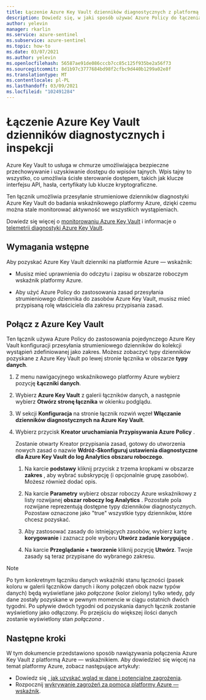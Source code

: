 ```yaml
---
title: Łączenie Azure Key Vault dzienników diagnostycznych z platformą Azure — wskaźnikiem
description: Dowiedz się, w jaki sposób używać Azure Policy do łączenia dzienników diagnostyki Azure Key Vault z platformą Azure — wskaźnikiem.
author: yelevin
manager: rkarlin
ms.service: azure-sentinel
ms.subservice: azure-sentinel
ms.topic: how-to
ms.date: 03/07/2021
ms.author: yelevin
ms.openlocfilehash: 56587ae91de086cccb7cc85c125f935be2a56f73
ms.sourcegitcommit: 8d1b97c3777684bd98f2cfbc9d440b1299a02e8f
ms.translationtype: MT
ms.contentlocale: pl-PL
ms.lasthandoff: 03/09/2021
ms.locfileid: "102491284"
---
```

# <a name="connect-azure-key-vault-diagnostics-and-auditing-logs"></a>Łączenie Azure Key Vault dzienników diagnostycznych i inspekcji

Azure Key Vault to usługa w chmurze umożliwiająca bezpieczne przechowywanie i uzyskiwanie dostępu do wpisów tajnych. Wpis tajny to wszystko, co umożliwia ścisłe sterowanie dostępem, takich jak klucze interfejsu API, hasła, certyfikaty lub klucze kryptograficzne.

Ten łącznik umożliwia przesyłanie strumieniowe dzienników diagnostyki Azure Key Vault do badania wskaźnikowego platformy Azure, dzięki czemu można stale monitorować aktywność we wszystkich wystąpieniach.

Dowiedz się więcej o [monitorowaniu Azure Key Vault](../azure-monitor/insights/key-vault-insights-overview.md) i informacje o [telemetrii diagnostyki Azure Key Vault](../key-vault/general/logging.md).

## <a name="prerequisites"></a>Wymagania wstępne

Aby pozyskać Azure Key Vault dzienniki na platformie Azure — wskaźnik:

- Musisz mieć uprawnienia do odczytu i zapisu w obszarze roboczym wskaźnik platformy Azure.

- Aby użyć Azure Policy do zastosowania zasad przesyłania strumieniowego dziennika do zasobów Azure Key Vault, musisz mieć przypisaną rolę właściciela dla zakresu przypisania zasad.

## <a name="connect-to-azure-key-vault"></a>Połącz z Azure Key Vault

Ten łącznik używa Azure Policy do zastosowania pojedynczego Azure Key Vault konfiguracji przesyłania strumieniowego dzienników do kolekcji wystąpień zdefiniowanej jako zakres. Możesz zobaczyć typy dzienników pozyskane z Azure Key Vault po lewej stronie łącznika w obszarze **typy danych**.

1. Z menu nawigacyjnego wskaźnikowego platformy Azure wybierz pozycję **Łączniki danych**.

1. Wybierz **Azure Key Vault** z galerii łączników danych, a następnie wybierz **Otwórz stronę łącznika** w okienku podglądu.

1. W sekcji **Konfiguracja** na stronie łącznik rozwiń węzeł **Włączanie dzienników diagnostycznych na Azure Key Vault**.

1. Wybierz przycisk **Kreator uruchamiania Przypisywania Azure Policy** .

    Zostanie otwarty Kreator przypisania zasad, gotowy do utworzenia nowych zasad o nazwie **Wdróż-Skonfiguruj ustawienia diagnostyczne dla Azure Key Vault do log Analytics obszaru roboczego**.

    1. Na karcie **podstawy** kliknij przycisk z trzema kropkami w obszarze **zakres** , aby wybrać subskrypcję (i opcjonalnie grupę zasobów). Możesz również dodać opis.

    1. Na karcie **Parametry** wybierz obszar roboczy Azure wskaźnikowy z listy rozwijanej **obszar roboczy log Analytics** . Pozostałe pola rozwijane reprezentują dostępne typy dzienników diagnostycznych. Pozostaw oznaczone jako "true" wszystkie typy dzienników, które chcesz pozyskać.

    1. Aby zastosować zasady do istniejących zasobów, wybierz kartę **korygowanie** i zaznacz pole wyboru **Utwórz zadanie korygujące** .

    1. Na karcie **Przeglądanie + tworzenie** kliknij pozycję **Utwórz**. Twoje zasady są teraz przypisane do wybranego zakresu.

> [!NOTE]
>
> Po tym konkretnym łączniku danych wskaźniki stanu łączności (pasek koloru w galerii łączników danych i ikony połączeń obok nazw typów danych) będą wyświetlane jako *połączone* (kolor zielony) tylko wtedy, gdy dane zostały pozyskane w pewnym momencie w ciągu ostatnich dwóch tygodni. Po upływie dwóch tygodni od pozyskania danych łącznik zostanie wyświetlony jako odłączony. Po przejściu do większej ilości danych zostanie wyświetlony stan *połączona* .

## <a name="next-steps"></a>Następne kroki

W tym dokumencie przedstawiono sposób nawiązywania połączenia Azure Key Vault z platformą Azure — wskaźnikiem. Aby dowiedzieć się więcej na temat platformy Azure, zobacz następujące artykuły:

- Dowiedz się [, jak uzyskać wgląd w dane i potencjalne zagrożenia](quickstart-get-visibility.md).
- Rozpocznij [wykrywanie zagrożeń za pomocą platformy Azure — wskaźnik](tutorial-detect-threats-built-in.md).

